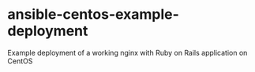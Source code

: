 # ansible-centos-example-deployment
Example deployment of a working nginx with Ruby on Rails application on CentOS

